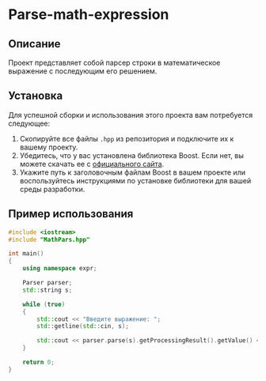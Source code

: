 # Parse-math-expression

## Описание
Проект представляет собой парсер строки в математическое выражение с последующим его решением.

## Установка

Для успешной сборки и использования этого проекта вам потребуется следующее:

1. Скопируйте все файлы `.hpp` из репозитория и подключите их к вашему проекту.
2. Убедитесь, что у вас установлена библиотека Boost. Если нет, вы можете скачать ее с [официального сайта](https://www.boost.org/).
3. Укажите путь к заголовочным файлам Boost в вашем проекте или воспользуйтесь инструкциями по установке библиотеки для вашей среды разработки.

## Пример использования
```cpp
#include <iostream>
#include "MathPars.hpp"

int main()
{
    using namespace expr;

    Parser parser;
    std::string s;

    while (true)
    {
        std::cout << "Введите выражение: ";
        std::getline(std::cin, s);

        std::cout << parser.parse(s).getProcessingResult().getValue() << '\n';
    }

    return 0;
}

